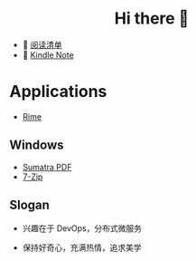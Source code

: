 <h1 align="center">Hi there 👋 </h3>

- :open_book: [阅读清单](https://yrfizm.notion.site/035ae3cb23844bd18d3fa14763f3fd8c)
- :scroll: [Kindle Note](https://kindle.qiaohao.me/)

# Applications
- [Rime](https://rime.im)

## Windows
- [Sumatra PDF](https://www.sumatrapdfreader.org)
- [7-Zip](https://www.7-zip.org)

## Slogan

- 兴趣在于 DevOps，分布式微服务

- 保持好奇心，充满热情，追求美学
